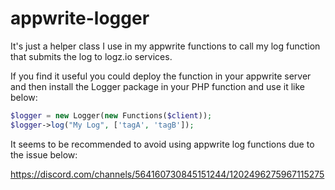 # appwrite-logger

It's just a helper class I use in my appwrite functions to call my log function that submits the log to logz.io services.

If you find it useful you could deploy the function in your appwrite server and then install the Logger package in your PHP function and use it like below:

```php
$logger = new Logger(new Functions($client));
$logger->log("My Log", ['tagA', 'tagB']);
```

It seems to be recommended to avoid using appwrite log functions due to the issue below:

https://discord.com/channels/564160730845151244/1202496275967115275